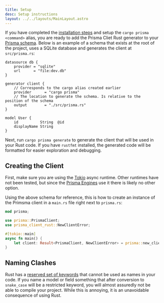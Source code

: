```yaml
---
title: Setup
desc: Setup instructions
layout: ../../layouts/MainLayout.astro
---
```


If you have completed the [installation steps](installation) and setup the `cargo prisma <command>` alias, you are ready to add the Prisma Cliet Rust generator to your [Prisma schema](https://www.prisma.io/docs/concepts/components/prisma-schema). Below is an example of a schema that exists at the root of the project, uses a SQLite database and generates the client at `src/prisma.rs`:

```prisma
datasource db {
    provider = "sqlite"
    url      = "file:dev.db"
}

generator client {
    // Corresponds to the cargo alias created earlier
    provider      = "cargo prisma"
    // The location to generate the schema. Is relative to the position of the schema
    output        = "./src/prisma.rs"
}

model User {
    id          String  @id
    displayName String
}
```

Next, run `cargo prisma generate` to generate the client that will be used in your Rust code. If you have `rustfmt` installed, the generated code will be formatted for easier exploration and debugging.

## Creating the Client

First, make sure you are using the [Tokio](https://github.com/tokio-rs/tokio) async runtime. Other runtimes have not been tested, but since the [Prisma Engines](https://github.com/prisma/prisma-engines) use it there is likely no other option.

Using the above schema for reference, this is how to create an instance of the Primsma client in a `main.rs` file right next to `prisma.rs`:

```rust
mod prisma;

use prisma::PrismaClient;
use prisma_client_rust::NewClientError;

#[tokio::main]
async fn main() {
    let client: Result<PrismaClient, NewClientError> = prisma::new_client().await;
}
```

## Naming Clashes

Rust has a [reserved set of keywords](https://doc.rust-lang.org/reference/keywords.html) that cannot be used as names in your code. If you name a model or field something that after conversion to `snake_case` will be a restricted keyword, you will almost assuredly not be able to compile your project.
While this is annoying, it is an unavoidable consequence of using Rust.
